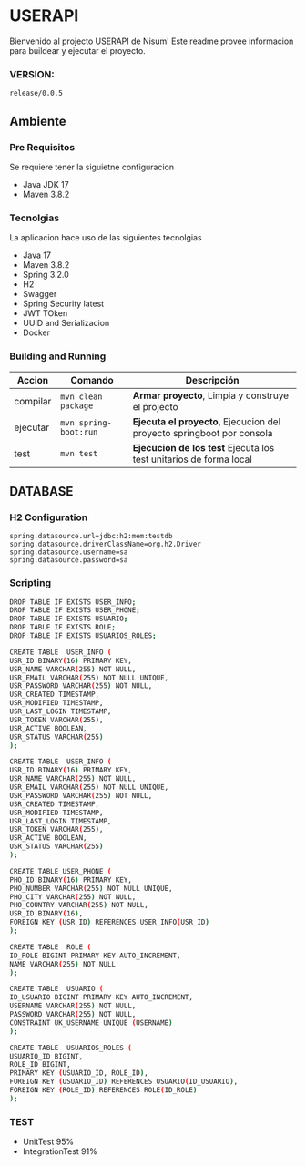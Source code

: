 # USERAPI

Bienvenido al projecto USERAPI de Nisum! 
Este readme provee informacion para buildear y ejecutar el proyecto.

### VERSION:
    release/0.0.5


## Ambiente

### Pre Requisitos

Se requiere tener la siguietne configuracion

- Java JDK 17
- Maven 3.8.2

### Tecnolgias

La aplicacion hace uso de las siguientes tecnolgias
- Java 17
- Maven 3.8.2
- Spring 3.2.0
- H2
- Swagger
- Spring Security latest
- JWT TOken
- UUID and Serializacion
- Docker


### Building and Running

| Accion   | Comando               | Descripción                                                            |
|----------|-----------------------|------------------------------------------------------------------------|
| compilar | `mvn clean package`   | **Armar proyecto**, Limpia y construye el projecto                     |
| ejecutar | `mvn spring-boot:run` | **Ejecuta el proyecto**, Ejecucion del proyecto springboot por consola |
| test     | `mvn test `           | **Ejecucion de los test** Ejecuta los test unitarios de forma local    |
 

## DATABASE

### H2 Configuration

    spring.datasource.url=jdbc:h2:mem:testdb
    spring.datasource.driverClassName=org.h2.Driver
    spring.datasource.username=sa
    spring.datasource.password=sa

### Scripting

```bash
DROP TABLE IF EXISTS USER_INFO;
DROP TABLE IF EXISTS USER_PHONE;
DROP TABLE IF EXISTS USUARIO;
DROP TABLE IF EXISTS ROLE;
DROP TABLE IF EXISTS USUARIOS_ROLES;
```

```bash
CREATE TABLE  USER_INFO (
USR_ID BINARY(16) PRIMARY KEY,
USR_NAME VARCHAR(255) NOT NULL,
USR_EMAIL VARCHAR(255) NOT NULL UNIQUE,
USR_PASSWORD VARCHAR(255) NOT NULL,
USR_CREATED TIMESTAMP,
USR_MODIFIED TIMESTAMP,
USR_LAST_LOGIN TIMESTAMP,
USR_TOKEN VARCHAR(255),
USR_ACTIVE BOOLEAN,
USR_STATUS VARCHAR(255)
);
```

```bash
CREATE TABLE  USER_INFO (
USR_ID BINARY(16) PRIMARY KEY,
USR_NAME VARCHAR(255) NOT NULL,
USR_EMAIL VARCHAR(255) NOT NULL UNIQUE,
USR_PASSWORD VARCHAR(255) NOT NULL,
USR_CREATED TIMESTAMP,
USR_MODIFIED TIMESTAMP,
USR_LAST_LOGIN TIMESTAMP,
USR_TOKEN VARCHAR(255),
USR_ACTIVE BOOLEAN,
USR_STATUS VARCHAR(255)
);
```

```bash
CREATE TABLE USER_PHONE (
PHO_ID BINARY(16) PRIMARY KEY,
PHO_NUMBER VARCHAR(255) NOT NULL UNIQUE,
PHO_CITY VARCHAR(255) NOT NULL,
PHO_COUNTRY VARCHAR(255) NOT NULL,
USR_ID BINARY(16),
FOREIGN KEY (USR_ID) REFERENCES USER_INFO(USR_ID)
);
```

```bash
CREATE TABLE  ROLE (
ID_ROLE BIGINT PRIMARY KEY AUTO_INCREMENT,
NAME VARCHAR(255) NOT NULL
);
```

```bash
CREATE TABLE  USUARIO (
ID_USUARIO BIGINT PRIMARY KEY AUTO_INCREMENT,
USERNAME VARCHAR(255) NOT NULL,
PASSWORD VARCHAR(255) NOT NULL,
CONSTRAINT UK_USERNAME UNIQUE (USERNAME)
);
```

```bash
CREATE TABLE  USUARIOS_ROLES (
USUARIO_ID BIGINT,
ROLE_ID BIGINT,
PRIMARY KEY (USUARIO_ID, ROLE_ID),
FOREIGN KEY (USUARIO_ID) REFERENCES USUARIO(ID_USUARIO),
FOREIGN KEY (ROLE_ID) REFERENCES ROLE(ID_ROLE)
);
```


### TEST

* UnitTest 95%
* IntegrationTest 91%

